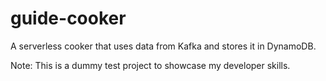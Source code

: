 # guide-cooker
A serverless cooker that uses data from Kafka and stores it in DynamoDB.

Note: This is a dummy test project to showcase my developer skills.
